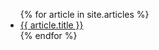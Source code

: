 <ul>
{% for article in site.articles %}
  <li>
    <a href="{{ article.title }}">{{ article.title }}</a>
  </li>
{% endfor %}
</ul>
